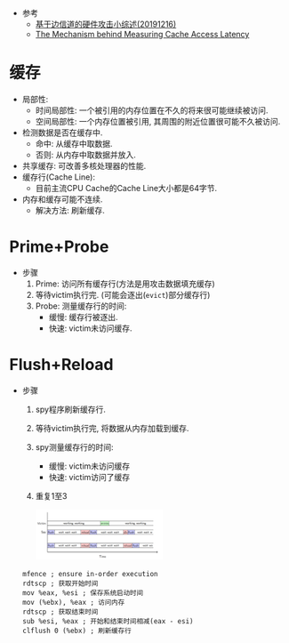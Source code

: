 * 参考
    * [基于边信道的硬件攻击小综述(20191216)](https://www.cnblogs.com/sctb/p/12050547.html)
    * [The Mechanism behind Measuring Cache Access Latency](https://www.alibabacloud.com/blog/the-mechanism-behind-measuring-cache-access-latency_599384)

# 缓存
* 局部性: 
    * 时间局部性: 一个被引用的内存位置在不久的将来很可能继续被访问. 
    * 空间局部性: 一个内存位置被引用, 其周围的附近位置很可能不久被访问. 
* 检测数据是否在缓存中. 
    * 命中: 从缓存中取数据. 
    * 否则: 从内存中取数据并放入. 
* 共享缓存: 可改善多核处理器的性能. 
* 缓存行(Cache Line): 
    * 目前主流CPU Cache的Cache Line大小都是64字节. 
* 内存和缓存可能不连续. 
    * 解决方法: 刷新缓存. 

# Prime+Probe
* 步骤
    1. Prime: 访问所有缓存行(方法是用攻击数据填充缓存)
    2. 等待victim执行完. (可能会逐出(`evict`)部分缓存行)
    3. Probe: 测量缓存行的时间: 
        * 缓慢: 缓存行被逐出.   
        * 快速: victim未访问缓存. 


# Flush+Reload
* 步骤
    1. spy程序刷新缓存行. 
    2. 等待victim执行完, 将数据从内存加载到缓存. 
    3. spy测量缓存行的时间: 
        * 缓慢: victim未访问缓存
        * 快速: victim访问了缓存
    4. 重复1至3

        <img alt="require_musl" src="./pic/reload_flush_time.png" width="50%" height="50%">

    ```x86asm
    mfence ; ensure in-order execution
    rdtscp ; 获取开始时间
    mov %eax, %esi ; 保存系统启动时间
    mov (%ebx), %eax ; 访问内存
    rdtscp ; 获取结束时间
    sub %esi, %eax ; 开始和结束时间相减(eax - esi)
    clflush 0 (%ebx) ; 刷新缓存行
    ```
